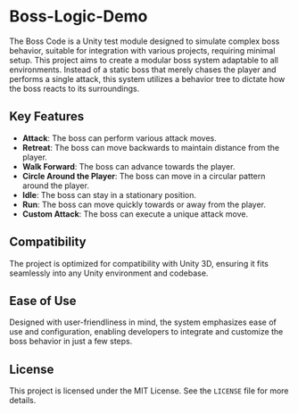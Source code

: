 # Boss-Logic-Demo

The Boss Code is a Unity test module designed to simulate complex boss behavior, suitable for integration with various projects, requiring minimal setup. This project aims to create a modular boss system adaptable to all environments. Instead of a static boss that merely chases the player and performs a single attack, this system utilizes a behavior tree to dictate how the boss reacts to its surroundings.

## Key Features
- **Attack**: The boss can perform various attack moves.
- **Retreat**: The boss can move backwards to maintain distance from the player.
- **Walk Forward**: The boss can advance towards the player.
- **Circle Around the Player**: The boss can move in a circular pattern around the player.
- **Idle**: The boss can stay in a stationary position.
- **Run**: The boss can move quickly towards or away from the player.
- **Custom Attack**: The boss can execute a unique attack move.

## Compatibility
The project is optimized for compatibility with Unity 3D, ensuring it fits seamlessly into any Unity environment and codebase.

## Ease of Use
Designed with user-friendliness in mind, the system emphasizes ease of use and configuration, enabling developers to integrate and customize the boss behavior in just a few steps.

## License
This project is licensed under the MIT License. See the `LICENSE` file for more details.
